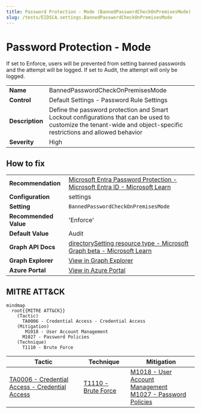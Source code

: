 ```yaml
---
title: Password Protection - Mode (BannedPasswordCheckOnPremisesMode)
slug: /tests/EIDSCA.settings.BannedPasswordCheckOnPremisesMode
---
```


# Password Protection - Mode

If set to Enforce, users will be prevented from setting banned passwords and the attempt will be logged. If set to Audit, the attempt will only be logged.

| | |
|-|-|
| **Name** | BannedPasswordCheckOnPremisesMode |
| **Control** | Default Settings - Password Rule Settings |
| **Description** | Define the password protection and Smart Lockout configurations that can be used to customize the tenant-wide and object-specific restrictions and allowed behavior |
| **Severity** | High |

## How to fix
| | |
|-|-|
| **Recommendation** | [Microsoft Entra Password Protection - Microsoft Entra ID - Microsoft Learn](https://learn.microsoft.com/en-us/azure/active-directory/authentication/concept-password-ban-bad-on-premises) |
| **Configuration** | settings |
| **Setting** | `BannedPasswordCheckOnPremisesMode` |
| **Recommended Value** | 'Enforce' |
| **Default Value** | Audit |
| **Graph API Docs** | [directorySetting resource type - Microsoft Graph beta - Microsoft Learn](https://learn.microsoft.com/en-us/graph/api/resources/directorysetting) |
| **Graph Explorer** | [View in Graph Explorer](https://developer.microsoft.com/en-us/graph/graph-explorer?request=settings&method=GET&version=beta&GraphUrl=https://graph.microsoft.com) |
| **Azure Portal** | [View in Azure Portal](https://portal.azure.com/#view/Microsoft_AAD_IAM/AuthenticationMethodsMenuBlade/~/PasswordProtection) | 

## MITRE ATT&CK

```mermaid
mindmap
  root{{MITRE ATT&CK}}
    (Tactic)
      TA0006 - Credential Access - Credential Access
    (Mitigation)
       M1018 - User Account Management
      M1027 - Password Policies
    (Technique)
      T1110 - Brute Force
```
|Tactic|Technique|Mitigation|
|---|---|---|
|[TA0006 - Credential Access - Credential Access](https://attack.mitre.org/tactics/TA0006)|[T1110 - Brute Force](https://attack.mitre.org/techniques/T1110)|[ M1018 - User Account Management](https://attack.mitre.org/mitigations/M1018)<br/>[M1027 - Password Policies](https://attack.mitre.org/mitigations/M1027)|

